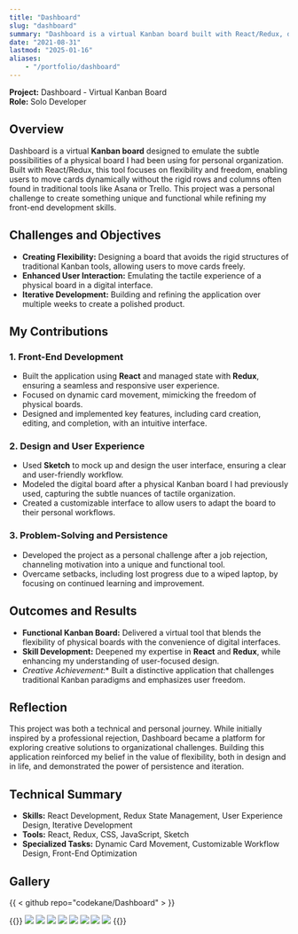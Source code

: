 ```yaml
---
title: "Dashboard"
slug: "dashboard"
summary: "Dashboard is a virtual Kanban board built with React/Redux, designed to mimic the flexibility of a physical board. Using Sketch for UI mockups, it prioritizes user freedom, allowing dynamic card movement without the constraints of rigid rows or columns, offering a unique take on organizational tools."
date: "2021-08-31"
lastmod: "2025-01-16"
aliases:
    - "/portfolio/dashboard"
---
```

**Project:** Dashboard - Virtual Kanban Board  
**Role:** Solo Developer

## Overview
Dashboard is a virtual **Kanban board** designed to emulate the subtle possibilities of a physical board I 
had been using for personal organization. Built with React/Redux, this tool focuses on flexibility and 
freedom, enabling users to move cards dynamically without the rigid rows and columns often found in 
traditional tools like Asana or Trello. This project was a personal challenge to create something unique 
and functional while refining my front-end development skills.

## Challenges and Objectives
- **Creating Flexibility:** Designing a board that avoids the rigid structures of traditional Kanban tools, allowing users to move cards freely.
- **Enhanced User Interaction:** Emulating the tactile experience of a physical board in a digital interface.
- **Iterative Development:** Building and refining the application over multiple weeks to create a polished product.

## My Contributions

### 1. Front-End Development
- Built the application using **React** and managed state with **Redux**, ensuring a seamless and responsive user experience.
- Focused on dynamic card movement, mimicking the freedom of physical boards.
- Designed and implemented key features, including card creation, editing, and completion, with an intuitive interface.

### 2. Design and User Experience
- Used **Sketch** to mock up and design the user interface, ensuring a clear and user-friendly workflow.
- Modeled the digital board after a physical Kanban board I had previously used, capturing the subtle nuances of tactile organization.
- Created a customizable interface to allow users to adapt the board to their personal workflows.

### 3. Problem-Solving and Persistence
- Developed the project as a personal challenge after a job rejection, channeling motivation into a unique and functional tool.
- Overcame setbacks, including lost progress due to a wiped laptop, by focusing on continued learning and improvement.

## Outcomes and Results
- **Functional Kanban Board:** Delivered a virtual tool that blends the flexibility of physical boards with the convenience of digital interfaces.
- **Skill Development:** Deepened my expertise in **React** and **Redux**, while enhancing my understanding of user-focused design.
- *Creative Achievement:** Built a distinctive application that challenges traditional Kanban paradigms and emphasizes user freedom.

## Reflection
This project was both a technical and personal journey. While initially inspired by a professional 
rejection, Dashboard became a platform for exploring creative solutions to organizational challenges. 
Building this application reinforced my belief in the value of flexibility, both in design and in life, 
and demonstrated the power of persistence and iteration.

## Technical Summary
- **Skills:** React Development, Redux State Management, User Experience Design, Iterative Development
- **Tools:** React, Redux, CSS, JavaScript, Sketch
- **Specialized Tasks:** Dynamic Card Movement, Customizable Workflow Design, Front-End Optimization

## Gallery
{{ < github repo="codekane/Dashboard" > }}

{{<gallery>}}
<img src="triple-dash-svelte.png" class="grid-w50 md:grid-w33" />
<img src="default.png" class="grid-w50 md:grid-w33" />
<img src="complete.png" class="grid-w50 md:grid-w33" />
<img src="discard.png" class="grid-w50 md:grid-w33" />
<img src="edit.png" class="grid-w50 md:grid-w33" />
<img src="edit-view.png" class="grid-w50 md:grid-w33" />
<img src="create.png" class="grid-w50 md:grid-w33" />
<img src="finish.png" class="grid-w50 md:grid-w33" />
{{</gallery>}}
